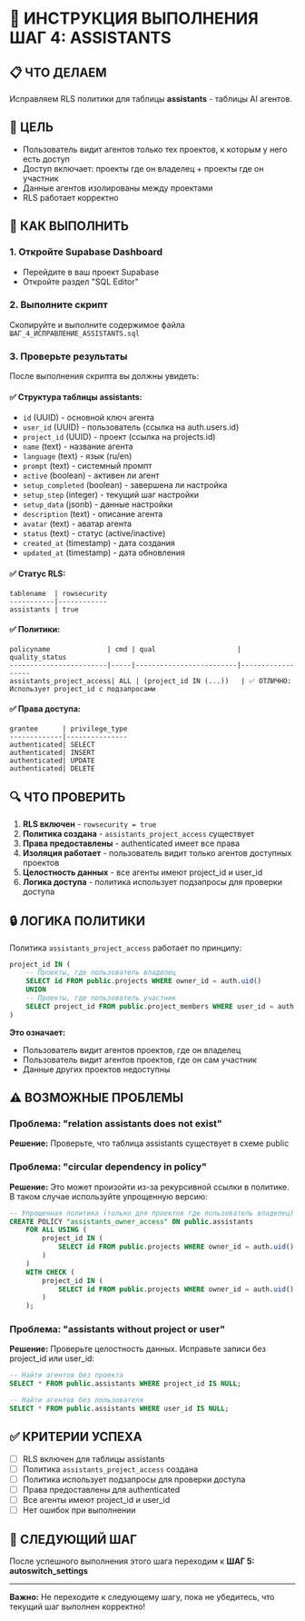 # 🔧 ИНСТРУКЦИЯ ВЫПОЛНЕНИЯ ШАГ 4: ASSISTANTS

## 📋 ЧТО ДЕЛАЕМ
Исправляем RLS политики для таблицы **assistants** - таблицы AI агентов.

## 🎯 ЦЕЛЬ
- Пользователь видит агентов только тех проектов, к которым у него есть доступ
- Доступ включает: проекты где он владелец + проекты где он участник
- Данные агентов изолированы между проектами
- RLS работает корректно

## 📝 КАК ВЫПОЛНИТЬ

### 1. Откройте Supabase Dashboard
- Перейдите в ваш проект Supabase
- Откройте раздел "SQL Editor"

### 2. Выполните скрипт
Скопируйте и выполните содержимое файла `ШАГ_4_ИСПРАВЛЕНИЕ_ASSISTANTS.sql`

### 3. Проверьте результаты
После выполнения скрипта вы должны увидеть:

#### ✅ Структура таблицы assistants:
- `id` (UUID) - основной ключ агента
- `user_id` (UUID) - пользователь (ссылка на auth.users.id)
- `project_id` (UUID) - проект (ссылка на projects.id)
- `name` (text) - название агента
- `language` (text) - язык (ru/en)
- `prompt` (text) - системный промпт
- `active` (boolean) - активен ли агент
- `setup_completed` (boolean) - завершена ли настройка
- `setup_step` (integer) - текущий шаг настройки
- `setup_data` (jsonb) - данные настройки
- `description` (text) - описание агента
- `avatar` (text) - аватар агента
- `status` (text) - статус (active/inactive)
- `created_at` (timestamp) - дата создания
- `updated_at` (timestamp) - дата обновления

#### ✅ Статус RLS:
```
tablename  | rowsecurity
-----------|------------
assistants | true
```

#### ✅ Политики:
```
policyname              | cmd | qual                    | quality_status
------------------------|-----|-------------------------|------------------
assistants_project_access| ALL | (project_id IN (...))   | ✅ ОТЛИЧНО: Использует project_id с подзапросами
```

#### ✅ Права доступа:
```
grantee      | privilege_type
-------------|---------------
authenticated| SELECT
authenticated| INSERT  
authenticated| UPDATE
authenticated| DELETE
```

## 🔍 ЧТО ПРОВЕРИТЬ

1. **RLS включен** - `rowsecurity = true`
2. **Политика создана** - `assistants_project_access` существует
3. **Права предоставлены** - authenticated имеет все права
4. **Изоляция работает** - пользователь видит только агентов доступных проектов
5. **Целостность данных** - все агенты имеют project_id и user_id
6. **Логика доступа** - политика использует подзапросы для проверки доступа

## 🔒 ЛОГИКА ПОЛИТИКИ

Политика `assistants_project_access` работает по принципу:

```sql
project_id IN (
    -- Проекты, где пользователь владелец
    SELECT id FROM public.projects WHERE owner_id = auth.uid()
    UNION
    -- Проекты, где пользователь участник
    SELECT project_id FROM public.project_members WHERE user_id = auth.uid()
)
```

**Это означает:**
- Пользователь видит агентов проектов, где он владелец
- Пользователь видит агентов проектов, где он сам участник
- Данные других проектов недоступны

## ⚠️ ВОЗМОЖНЫЕ ПРОБЛЕМЫ

### Проблема: "relation assistants does not exist"
**Решение:** Проверьте, что таблица assistants существует в схеме public

### Проблема: "circular dependency in policy"
**Решение:** Это может произойти из-за рекурсивной ссылки в политике. В таком случае используйте упрощенную версию:

```sql
-- Упрощенная политика (только для проектов где пользователь владелец)
CREATE POLICY "assistants_owner_access" ON public.assistants
    FOR ALL USING (
        project_id IN (
            SELECT id FROM public.projects WHERE owner_id = auth.uid()
        )
    )
    WITH CHECK (
        project_id IN (
            SELECT id FROM public.projects WHERE owner_id = auth.uid()
        )
    );
```

### Проблема: "assistants without project or user"
**Решение:** Проверьте целостность данных. Исправьте записи без project_id или user_id:

```sql
-- Найти агентов без проекта
SELECT * FROM public.assistants WHERE project_id IS NULL;

-- Найти агентов без пользователя
SELECT * FROM public.assistants WHERE user_id IS NULL;
```

## ✅ КРИТЕРИИ УСПЕХА

- [ ] RLS включен для таблицы assistants
- [ ] Политика `assistants_project_access` создана
- [ ] Политика использует подзапросы для проверки доступа
- [ ] Права предоставлены для authenticated
- [ ] Все агенты имеют project_id и user_id
- [ ] Нет ошибок при выполнении

## 🚀 СЛЕДУЮЩИЙ ШАГ

После успешного выполнения этого шага переходим к **ШАГ 5: autoswitch_settings**

---

**Важно:** Не переходите к следующему шагу, пока не убедитесь, что текущий шаг выполнен корректно!
